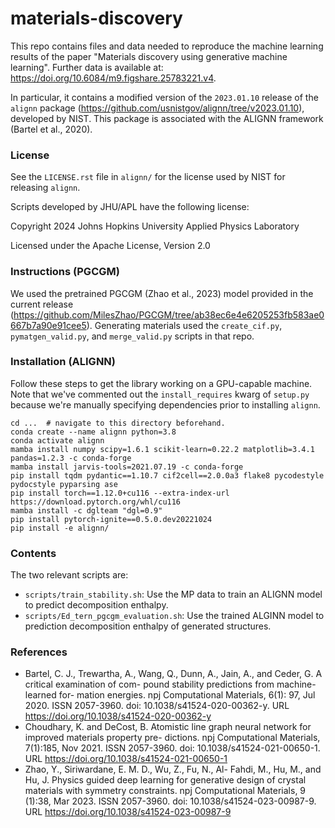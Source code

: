 # materials-discovery

This repo contains files and data needed to reproduce the machine learning results of the paper "Materials discovery using generative machine learning". Further data is available at: https://doi.org/10.6084/m9.figshare.25783221.v4.


In particular, it contains a modified version of the `2023.01.10` release of the `alignn` package (https://github.com/usnistgov/alignn/tree/v2023.01.10), developed by NIST. This package is associated with the ALIGNN framework (Bartel et al., 2020).

### License

See the `LICENSE.rst` file in `alignn/` for the license used by NIST for releasing `alignn`. 

Scripts developed by JHU/APL have the following license:

Copyright 2024 Johns Hopkins University Applied Physics Laboratory

Licensed under the Apache License, Version 2.0

### Instructions (PGCGM)

We used the pretrained PGCGM (Zhao et al., 2023) model provided in the current release (https://github.com/MilesZhao/PGCGM/tree/ab38ec6e4e6205253fb583ae0667b7a90e91cee5). Generating materials used the `create_cif.py`, `pymatgen_valid.py`, and `merge_valid.py` scripts in that repo.

### Installation (ALIGNN)

Follow these steps to get the library working on a GPU-capable machine. Note that we've commented out
the `install_requires` kwarg of `setup.py` because we're manually specifying dependencies prior to installing
`alignn`.

```
cd ...  # navigate to this directory beforehand.
conda create --name alignn python=3.8
conda activate alignn
mamba install numpy scipy=1.6.1 scikit-learn=0.22.2 matplotlib=3.4.1 pandas=1.2.3 -c conda-forge
mamba install jarvis-tools=2021.07.19 -c conda-forge
pip install tqdm pydantic==1.10.7 cif2cell==2.0.0a3 flake8 pycodestyle pydocstyle pyparsing ase
pip install torch==1.12.0+cu116 --extra-index-url https://download.pytorch.org/whl/cu116
mamba install -c dglteam "dgl=0.9"
pip install pytorch-ignite==0.5.0.dev20221024
pip install -e alignn/
```

### Contents

The two relevant scripts are:
- `scripts/train_stability.sh`: Use the MP data to train an ALIGNN model to predict decomposition enthalpy.
- `scripts/Ed_tern_pgcgm_evaluation.sh`: Use the trained ALGINN model to prediction decomposition enthalpy of generated structures.


### References

- Bartel, C. J., Trewartha, A., Wang, Q., Dunn, A., Jain, A., and Ceder, G. A critical examination of com- pound stability predictions from machine-learned for- mation energies. npj Computational Materials, 6(1): 97, Jul 2020. ISSN 2057-3960. doi: 10.1038/s41524-020-00362-y. URL https://doi.org/10.1038/s41524-020-00362-y
- Choudhary, K. and DeCost, B. Atomistic line graph neural network for improved materials property pre- dictions. npj Computational Materials, 7(1):185, Nov 2021. ISSN 2057-3960. doi: 10.1038/s41524-021-00650-1. URL https://doi.org/10.1038/s41524-021-00650-1
- Zhao, Y., Siriwardane, E. M. D., Wu, Z., Fu, N., Al- Fahdi, M., Hu, M., and Hu, J. Physics guided deep learning for generative design of crystal materials with symmetry constraints. npj Computational Materials, 9 (1):38, Mar 2023. ISSN 2057-3960. doi: 10.1038/s41524-023-00987-9. URL https://doi.org/10.1038/s41524-023-00987-9
